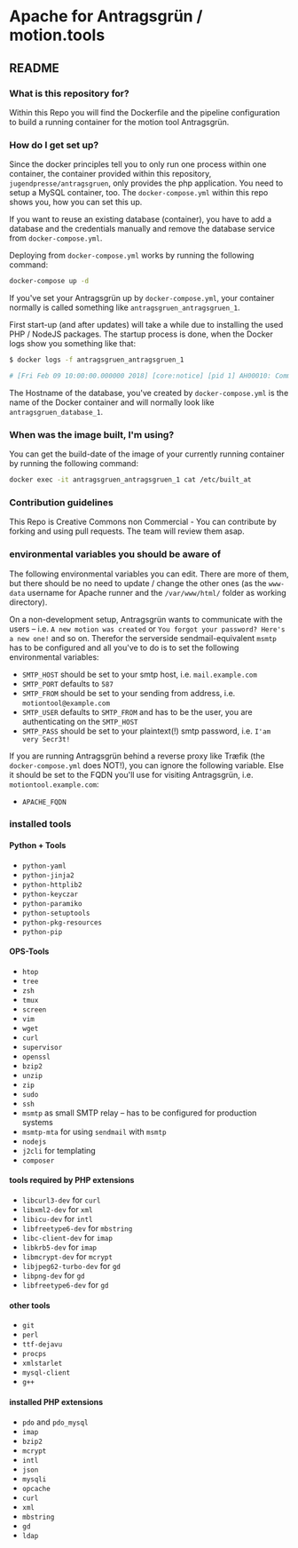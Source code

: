 # Apache for Antragsgrün / motion.tools #
## README ##

### What is this repository for? ###
Within this Repo you will find the Dockerfile and the pipeline configuration to build a running container for the motion tool Antragsgrün.

### How do I get set up? ###
Since the docker principles tell you to only run one process within one container, the container provided within this repository, `jugendpresse/antragsgruen`, only provides the php application. You need to setup a MySQL container, too. The `docker-compose.yml` within this repo shows you, how you can set this up.

If you want to reuse an existing database (container), you have to add a database and the credentials manually and remove the database service from `docker-compose.yml`.

Deploying from `docker-compose.yml` works by running the following command:

```sh
docker-compose up -d
```

If you've set your Antragsgrün up by `docker-compose.yml`, your container normally is called something like `antragsgruen_antragsgruen_1`.

First start-up (and after updates) will take a while due to installing the used PHP / NodeJS packages. The startup process is done, when the Docker logs show you something like that:

```sh
$ docker logs -f antragsgruen_antragsgruen_1

# [Fri Feb 09 10:00:00.000000 2018] [core:notice] [pid 1] AH00010: Command line: 'apache2 -D FOREGROUND'
```

The Hostname of the database, you've created by `docker-compose.yml` is the name of the Docker container and will normally look like `antragsgruen_database_1`.

### When was the image built, I'm using? ###

You can get the build-date of the image of your currently running container by running the following command:

```sh
docker exec -it antragsgruen_antragsgruen_1 cat /etc/built_at
```

### Contribution guidelines ###

This Repo is Creative Commons non Commercial - You can contribute by forking and using pull requests. The team will review them asap.

### environmental variables you should be aware of ###

The following environmental variables you can edit. There are more of them, but there should be no need to update / change the other ones (as the `www-data` username for Apache runner and the `/var/www/html/` folder as working directory).

On a non-development setup, Antragsgrün wants to communicate with the users – i.e. `A new motion was created` or `You forgot your password? Here's a new one!` and so on. Therefor the serverside sendmail-equivalent `msmtp` has to be configured and all you've to do is to set the following environmental variables:

* `SMTP_HOST` should be set to your smtp host, i.e. `mail.example.com`
* `SMTP_PORT` defaults to `587`
* `SMTP_FROM` should be set to your sending from address, i.e. `motiontool@example.com`
* `SMTP_USER` defaults to `SMTP_FROM` and has to be the user, you are authenticating on the `SMTP_HOST`
* `SMTP_PASS` should be set to your plaintext(!) smtp password, i.e. `I'am very Secr3t!`

If you are running Antragsgrün behind a reverse proxy like Træfik (the `docker-compose.yml` does NOT!), you can ignore the following variable. Else it should be set to the FQDN you'll use for visiting Antragsgrün, i.e. `motiontool.example.com`:

* `APACHE_FQDN`

### installed tools ###

#### Python + Tools ####

* `python-yaml`
* `python-jinja2`
* `python-httplib2`
* `python-keyczar`
* `python-paramiko`
* `python-setuptools`
* `python-pkg-resources`
* `python-pip`

#### OPS-Tools ####

* `htop`
* `tree`
* `zsh`
* `tmux`
* `screen`
* `vim`
* `wget`
* `curl`
* `supervisor`
* `openssl`
* `bzip2`
* `unzip`
* `zip`
* `sudo`
* `ssh`
* `msmtp` as small SMTP relay – has to be configured for production systems
* `msmtp-mta` for using `sendmail` with `msmtp`
* `nodejs`
* `j2cli` for templating
* `composer`

#### tools required by PHP extensions ####

* `libcurl3-dev` for `curl`
* `libxml2-dev` for `xml`
* `libicu-dev` for `intl`
* `libfreetype6-dev` for `mbstring`
* `libc-client-dev` for `imap`
* `libkrb5-dev` for `imap`
* `libmcrypt-dev` for `mcrypt`
* `libjpeg62-turbo-dev` for `gd`
* `libpng-dev` for `gd`
* `libfreetype6-dev` for `gd`

#### other tools ####

* `git`
* `perl`
* `ttf-dejavu`
* `procps`
* `xmlstarlet`
* `mysql-client`
* `g++`

#### installed PHP extensions ####

* `pdo` and `pdo_mysql`
* `imap`
* `bzip2`
* `mcrypt`
* `intl`
* `json`
* `mysqli`
* `opcache`
* `curl`
* `xml`
* `mbstring`
* `gd`
* `ldap`
